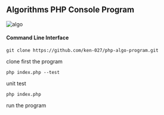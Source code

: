 ## Algorithms PHP Console Program

![algo](https://i.pinimg.com/originals/97/15/c8/9715c8a695e64d0c6b664329387a231e.gif)

#### Command Line Interface

```batch
git clone https://github.com/ken-027/php-algo-program.git
```

clone first the program

```batch
php index.php --test
```

unit test

```batch
php index.php
```
run the program
